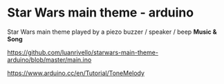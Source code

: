 # Star Wars main theme - arduino
 Star Wars main theme played by a piezo buzzer / speaker / beep
 **Music & Song**

 https://github.com/luanrivello/starwars-main-theme-arduino/blob/master/main.ino

 
 https://www.arduino.cc/en/Tutorial/ToneMelody

